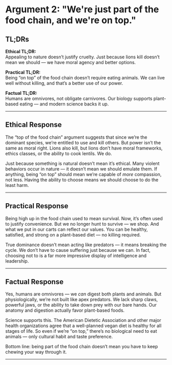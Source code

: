 <!-- type: Evolutionary -->

# Argument 2: "We're just part of the food chain, and we're on top."

## TL;DRs

**Ethical TL;DR:**  
Appealing to nature doesn’t justify cruelty. Just because lions kill doesn’t mean we should — we have moral agency and better options.

**Practical TL;DR:**  
Being “on top” of the food chain doesn’t require eating animals. We can live well without killing, and that’s a better use of our power.

**Factual TL;DR:**  
Humans are omnivores, not obligate carnivores. Our biology supports plant-based eating — and modern science backs it up.

---

## Ethical Response

The “top of the food chain” argument suggests that since we’re the dominant species, we’re entitled to use and kill others. But power isn’t the same as moral right. Lions also kill, but lions don’t have moral frameworks, ethics classes, or the ability to cook lentils. We do.

Just because something is natural doesn’t mean it’s ethical. Many violent behaviors occur in nature — it doesn’t mean we should emulate them. If anything, being “on top” should mean we’re capable of *more* compassion, not less. Having the ability to choose means we should choose to do the least harm.

---

## Practical Response

Being high up in the food chain used to mean survival. Now, it’s often used to justify convenience. But we no longer hunt to survive — we shop. And what we put in our carts can reflect our values. You can be healthy, satisfied, and strong on a plant-based diet — no killing required.

True dominance doesn’t mean acting like predators — it means breaking the cycle. We don’t have to cause suffering just because we can. In fact, choosing not to is a far more impressive display of intelligence and leadership.

---

## Factual Response

Yes, humans are omnivores — we *can* digest both plants and animals. But physiologically, we’re not built like apex predators. We lack sharp claws, powerful jaws, or the ability to take down prey with our bare hands. Our anatomy and digestion actually favor plant-based foods.

Science supports this. The American Dietetic Association and other major health organizations agree that a well-planned vegan diet is healthy for all stages of life. So even if we’re “on top,” there’s no biological need to eat animals — only cultural habit and taste preference.

Bottom line: being part of the food chain doesn’t mean you have to keep chewing your way through it.

---
